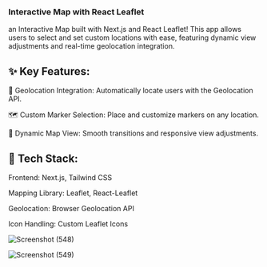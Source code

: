 ### Interactive Map with React Leaflet

an Interactive Map built with Next.js and React Leaflet! This app allows users to select and set custom locations with ease, featuring dynamic view adjustments and real-time geolocation integration.

## ✨ Key Features:

📍 Geolocation Integration: Automatically locate users with the Geolocation API.    

🗺️ Custom Marker Selection: Place and customize markers on any location.      

🔄 Dynamic Map View: Smooth transitions and responsive view adjustments.      

## 🔧 Tech Stack:     


Frontend: Next.js, Tailwind CSS     

Mapping Library: Leaflet, React-Leaflet     

Geolocation: Browser Geolocation API          

Icon Handling: Custom Leaflet Icons

![Screenshot (548)](https://github.com/user-attachments/assets/22e17767-cbd9-487e-be7d-4d48244b8411)

![Screenshot (549)](https://github.com/user-attachments/assets/2bf5bbd8-6ce3-46b2-bc14-30591bb6f524)

